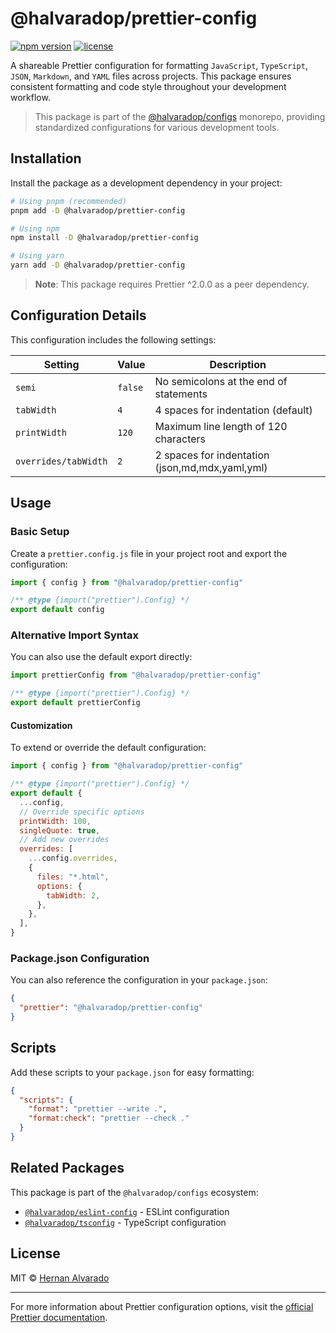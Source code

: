 # @halvaradop/prettier-config

[![npm version](https://img.shields.io/npm/v/@halvaradop/prettier-config.svg)](https://www.npmjs.com/package/@halvaradop/prettier-config)
[![license](https://img.shields.io/npm/l/@halvaradop/prettier-config.svg)](https://github.com/halvaradop/configs/blob/main/LICENSE)

A shareable Prettier configuration for formatting `JavaScript`, `TypeScript`, `JSON`, `Markdown`, and `YAML` files across projects. This package ensures consistent formatting and code style throughout your development workflow.

> This package is part of the [@halvaradop/configs](https://github.com/halvaradop/configs) monorepo, providing standardized configurations for various development tools.

## Installation

Install the package as a development dependency in your project:

```bash
# Using pnpm (recommended)
pnpm add -D @halvaradop/prettier-config

# Using npm
npm install -D @halvaradop/prettier-config

# Using yarn
yarn add -D @halvaradop/prettier-config
```

> **Note**: This package requires Prettier ^2.0.0 as a peer dependency.

## Configuration Details

This configuration includes the following settings:

| Setting              | Value   | Description                                     |
| -------------------- | ------- | ----------------------------------------------- |
| `semi`               | `false` | No semicolons at the end of statements          |
| `tabWidth`           | `4`     | 4 spaces for indentation (default)              |
| `printWidth`         | `120`   | Maximum line length of 120 characters           |
| `overrides/tabWidth` | `2`     | 2 spaces for indentation (json,md,mdx,yaml,yml) |

## Usage

### Basic Setup

Create a `prettier.config.js` file in your project root and export the configuration:

```js
import { config } from "@halvaradop/prettier-config"

/** @type {import("prettier").Config} */
export default config
```

### Alternative Import Syntax

You can also use the default export directly:

```js
import prettierConfig from "@halvaradop/prettier-config"

/** @type {import("prettier").Config} */
export default prettierConfig
```

#### Customization

To extend or override the default configuration:

```js
import { config } from "@halvaradop/prettier-config"

/** @type {import("prettier").Config} */
export default {
  ...config,
  // Override specific options
  printWidth: 100,
  singleQuote: true,
  // Add new overrides
  overrides: [
    ...config.overrides,
    {
      files: "*.html",
      options: {
        tabWidth: 2,
      },
    },
  ],
}
```

### Package.json Configuration

You can also reference the configuration in your `package.json`:

```json
{
  "prettier": "@halvaradop/prettier-config"
}
```

## Scripts

Add these scripts to your `package.json` for easy formatting:

```json
{
  "scripts": {
    "format": "prettier --write .",
    "format:check": "prettier --check ."
  }
}
```

## Related Packages

This package is part of the `@halvaradop/configs` ecosystem:

- [`@halvaradop/eslint-config`](https://github.com/halvaradop/configs/tree/master/packages/eslint-config) - ESLint configuration
- [`@halvaradop/tsconfig`](https://github.com/halvaradop/configs/tree/master/packages/tsconfig) - TypeScript configuration

## License

MIT © [Hernan Alvarado](https://github.com/halvaradop)

---

For more information about Prettier configuration options, visit the [official Prettier documentation](https://prettier.io/docs/en/configuration.html).
